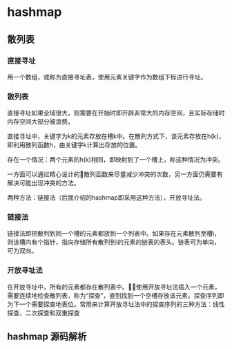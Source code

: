 # hashmap 

## 散列表

### 直接寻址

用一个数组，或称为直接寻址表，使用元素关键字作为数组下标进行寻址。

### 散列表

直接寻址如果全域很大，则需要在开始时即开辟非常大的内存空间，且实际存储时内存空间大部分被浪费。

直接寻址中，关键字为k的元素存放在槽k中。在散列方式下，该元素存放在h(k)，即利用散列函数h，由关键字k计算出存放的位置。

存在一个情况：两个元素的h(k)相同，即映射到了一个槽上，称这种情况为冲突。

一方面可以通过精心设计的散列函数来尽量减少冲突的次数，另一方面仍需要有解决可能出现冲突的方法。

两种方法：链接法（后面介绍的hashmap即采用这种方法），开放寻址法。

### 链接法

链接法即把散列到同一个槽的元素都放到一个列表中。如果存在元素散列至槽i，则该槽内有个指针，指向存储所有散列到i的元素的链表的表头。链表可为单向，可为双向。

### 开放寻址法

在开放寻址中，所有的元素都存在散列表中。使用开放寻址法插入一个元素，需要连续地检查散列表，称为“探查”，直到找到一个空槽存放该元素。探查序列即为下一个需要探查地表位。常用来计算开放寻址法中的探查序列的三种方法：线性探查、二次探查和双重探查

## hashmap 源码解析
